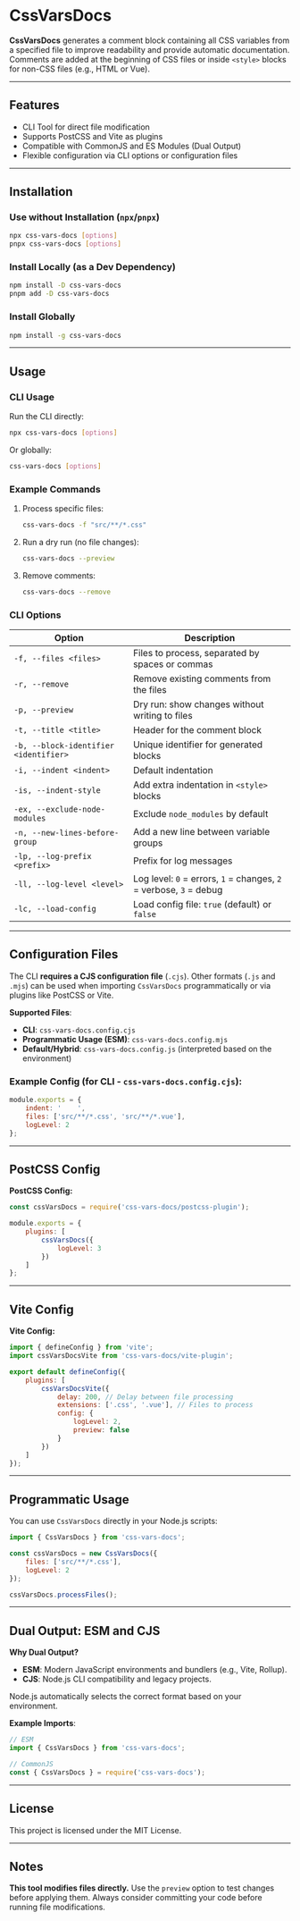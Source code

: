 # CssVarsDocs

**CssVarsDocs** generates a comment block containing all CSS variables from a specified file to improve readability and provide automatic documentation. Comments are added at the beginning of CSS files or inside `<style>` blocks for non-CSS files (e.g., HTML or Vue).

---

## Features

-   CLI Tool for direct file modification
-   Supports PostCSS and Vite as plugins
-   Compatible with CommonJS and ES Modules (Dual Output)
-   Flexible configuration via CLI options or configuration files

---

## Installation

### Use without Installation (`npx`/`pnpx`)

```sh
npx css-vars-docs [options]
pnpx css-vars-docs [options]
```

### Install Locally (as a Dev Dependency)

```sh
npm install -D css-vars-docs
pnpm add -D css-vars-docs
```

### Install Globally

```sh
npm install -g css-vars-docs
```

---

## Usage

### CLI Usage

Run the CLI directly:

```sh
npx css-vars-docs [options]
```

Or globally:

```sh
css-vars-docs [options]
```

### Example Commands

1. Process specific files:

    ```sh
    css-vars-docs -f "src/**/*.css"
    ```

2. Run a dry run (no file changes):

    ```sh
    css-vars-docs --preview
    ```

3. Remove comments:
    ```sh
    css-vars-docs --remove
    ```

### CLI Options

| Option                                | Description                                                        |
| ------------------------------------- | ------------------------------------------------------------------ |
| `-f, --files <files>`                 | Files to process, separated by spaces or commas                    |
| `-r, --remove`                        | Remove existing comments from the files                            |
| `-p, --preview`                       | Dry run: show changes without writing to files                     |
| `-t, --title <title>`                 | Header for the comment block                                       |
| `-b, --block-identifier <identifier>` | Unique identifier for generated blocks                             |
| `-i, --indent <indent>`               | Default indentation                                                |
| `-is, --indent-style`                 | Add extra indentation in `<style>` blocks                          |
| `-ex, --exclude-node-modules`         | Exclude `node_modules` by default                                  |
| `-n, --new-lines-before-group`        | Add a new line between variable groups                             |
| `-lp, --log-prefix <prefix>`          | Prefix for log messages                                            |
| `-ll, --log-level <level>`            | Log level: `0` = errors, `1` = changes, `2` = verbose, `3` = debug |
| `-lc, --load-config`                  | Load config file: `true` (default) or `false`                      |

---

## Configuration Files

The CLI **requires a CJS configuration file** (`.cjs`). Other formats (`.js` and `.mjs`) can be used when importing `CssVarsDocs` programmatically or via plugins like PostCSS or Vite.

**Supported Files**:

-   **CLI**: `css-vars-docs.config.cjs`
-   **Programmatic Usage (ESM)**: `css-vars-docs.config.mjs`
-   **Default/Hybrid**: `css-vars-docs.config.js` (interpreted based on the environment)

### Example Config (for CLI - `css-vars-docs.config.cjs`):

```javascript
module.exports = {
    indent: '    ',
    files: ['src/**/*.css', 'src/**/*.vue'],
    logLevel: 2
};
```

---

## PostCSS Config

**PostCSS Config:**

```javascript
const cssVarsDocs = require('css-vars-docs/postcss-plugin');

module.exports = {
    plugins: [
        cssVarsDocs({
            logLevel: 3
        })
    ]
};
```

---

## Vite Config

**Vite Config:**

```javascript
import { defineConfig } from 'vite';
import cssVarsDocsVite from 'css-vars-docs/vite-plugin';

export default defineConfig({
    plugins: [
        cssVarsDocsVite({
            delay: 200, // Delay between file processing
            extensions: ['.css', '.vue'], // Files to process
            config: {
                logLevel: 2,
                preview: false
            }
        })
    ]
});
```

---

## Programmatic Usage

You can use `CssVarsDocs` directly in your Node.js scripts:

```javascript
import { CssVarsDocs } from 'css-vars-docs';

const cssVarsDocs = new CssVarsDocs({
    files: ['src/**/*.css'],
    logLevel: 2
});

cssVarsDocs.processFiles();
```

---

## Dual Output: ESM and CJS

**Why Dual Output?**

-   **ESM**: Modern JavaScript environments and bundlers (e.g., Vite, Rollup).
-   **CJS**: Node.js CLI compatibility and legacy projects.

Node.js automatically selects the correct format based on your environment.

**Example Imports**:

```javascript
// ESM
import { CssVarsDocs } from 'css-vars-docs';

// CommonJS
const { CssVarsDocs } = require('css-vars-docs');
```

---

## License

This project is licensed under the MIT License.

---

## Notes

**This tool modifies files directly.** Use the `preview` option to test changes before applying them. Always consider committing your code before running file modifications.
